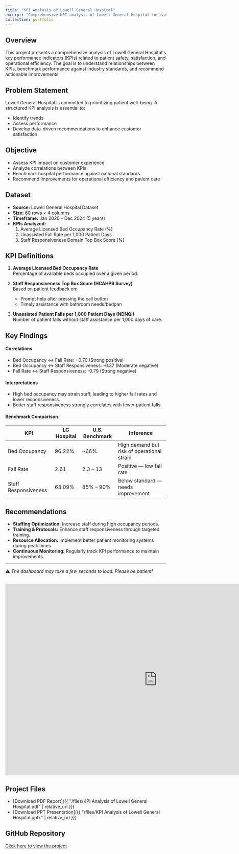 ```yaml
---
title: "KPI Analysis of Lowell General Hospital"
excerpt: "Comprehensive KPI analysis of Lowell General Hospital focusing on patient safety, satisfaction, and operational efficiency."
collection: portfolio
---
```



## Overview
This project presents a comprehensive analysis of Lowell General Hospital's key performance indicators (KPIs) related to patient safety, satisfaction, and operational efficiency. The goal is to understand relationships between KPIs, benchmark performance against industry standards, and recommend actionable improvements.



## Problem Statement
Lowell General Hospital is committed to prioritizing patient well-being. A structured KPI analysis is essential to:  
- Identify trends  
- Assess performance  
- Develop data-driven recommendations to enhance customer satisfaction  



## Objective
- Assess KPI impact on customer experience  
- Analyze correlations between KPIs  
- Benchmark hospital performance against national standards  
- Recommend improvements for operational efficiency and patient care  



## Dataset
- **Source:** Lowell General Hospital Dataset  
- **Size:** 60 rows × 4 columns  
- **Timeframe:** Jan 2020 – Dec 2024 (5 years)  
- **KPIs Analyzed:**  
  1. Average Licensed Bed Occupancy Rate (%)  
  2. Unassisted Fall Rate per 1,000 Patient Days  
  3. Staff Responsiveness Domain Top Box Score (%)  



## KPI Definitions
1. **Average Licensed Bed Occupancy Rate**  
   Percentage of available beds occupied over a given period.  

2. **Staff Responsiveness Top Box Score (HCAHPS Survey)**  
   Based on patient feedback on:  
   - Prompt help after pressing the call button  
   - Timely assistance with bathroom needs/bedpan  

3. **Unassisted Patient Falls per 1,000 Patient Days (NDNQI)**  
   Number of patient falls without staff assistance per 1,000 days of care.  



## Key Findings

#### Correlations
- Bed Occupancy ↔ Fall Rate: +0.70 (Strong positive)  
- Bed Occupancy ↔ Staff Responsiveness: -0.37 (Moderate negative)  
- Fall Rate ↔ Staff Responsiveness: -0.79 (Strong negative)  

#### Interpretations
- High bed occupancy may strain staff, leading to higher fall rates and lower responsiveness.  
- Better staff responsiveness strongly correlates with fewer patient falls.  

#### Benchmark Comparison

| KPI                  | LG Hospital | U.S. Benchmark | Inference                             |
|---------------------|------------|----------------|--------------------------------------|
| Bed Occupancy        | 96.22%     | ~66%           | High demand but risk of operational strain |
| Fall Rate            | 2.61       | 2.3 – 13       | Positive — low fall rate             |
| Staff Responsiveness | 63.09%     | 85% – 90%      | Below standard — needs improvement   |



## Recommendations
- **Staffing Optimization:** Increase staff during high occupancy periods.  
- **Training & Protocols:** Enhance staff responsiveness through targeted training.  
- **Resource Allocation:** Implement better patient monitoring systems during peak times.  
- **Continuous Monitoring:** Regularly track KPI performance to maintain improvements.  

---

⚠️ *The dashboard may take a few seconds to load. Please be patient!*

<br/>

<iframe title="healthcareprojects" width="950" height="600" src="https://app.powerbi.com/view?r=eyJrIjoiYjM3ZjA4ZmQtZDg2Zi00NmI0LWEzMTAtMDk5MmFkODU1ODNlIiwidCI6ImM2ZTU0OWIzLTVmNDUtNDAzMi1hYWU5LWQ0MjQ0ZGM1YjJjNCJ9" frameborder="0" allowFullScreen="true"></iframe>



## Project Files
- [Download PDF Report]({{ "/files/KPI Analysis of Lowell General Hospital.pdf" | relative_url }})
- [Download PPT Presentation]({{ "/files/KPI Analysis of Lowell General Hospital.pptx" | relative_url }})  



## GitHub Repository

[Click here to view the project](https://github.com/tanish8851/Lowell-general-hospital-analysis)
